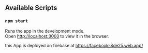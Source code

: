 


## Available Scripts
### `npm start`

Runs the app in the development mode.<br />
Open [http://localhost:3000](http://localhost:3000) to view it in the browser.

this App is deployed on firebase at https://facebook-8de25.web.app/
